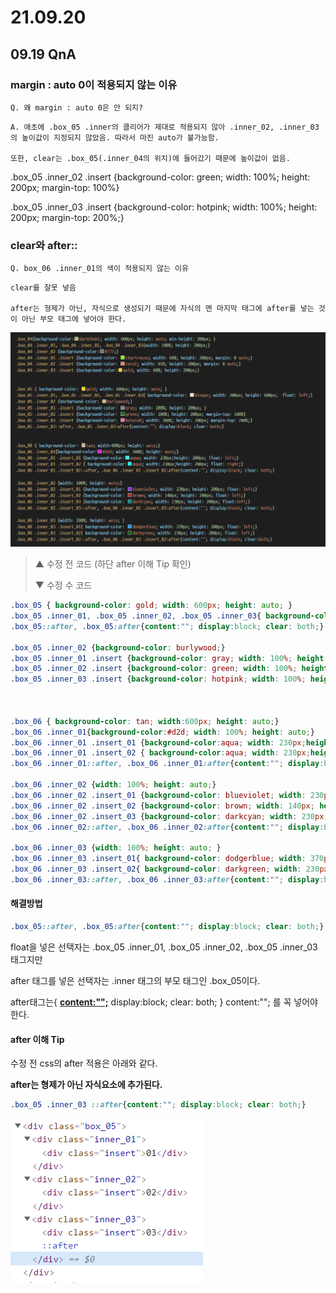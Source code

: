 # 21.09.20

## 09.19 QnA

### margin : auto 0이 적용되지 않는 이유

`Q. 왜 margin : auto 0은 안 되지?`

```
A. 애초에 .box_05 .inner의 클리어가 제대로 적용되지 않아 .inner_02, .inner_03의 높이값이 지정되지 않았음. 따라서 마진 auto가 불가능함. 

또한, clear는 .box_05(.inner_04의 위치)에 들어갔기 때문에 높이값이 없음.
```

.box_05 .inner_02 .insert {background-color: green; width: 100%; height: 200px; margin-top: 100%} 

.box_05 .inner_03 .insert {background-color: hotpink; width: 100%; height: 200px; margin-top: 200%;}





### clear와 after::

`Q. box_06 .inner_01의 색이 적용되지 않는 이유`

```
clear를 잘못 넣음

after는 형제가 아닌, 자식으로 생성되기 때문에 자식의 맨 마지막 태그에 after를 넣는 것이 아닌 부모 태그에 넣어야 한다.

```

![](img/memo/task_01.png)

> ▲ 수정 전 코드 (하단 after 이해 Tip 확인)
>
> ▼ 수정 수 코드

```css
.box_05 { background-color: gold; width: 600px; height: auto; }
.box_05 .inner_01, .box_05 .inner_02, .box_05 .inner_03{ background-color: bisque; width: 200px; height: 600px;  float: left;} 
.box_05::after, .box_05:after{content:""; display:block; clear: both;}

.box_05 .inner_02 {background-color: burlywood;}
.box_05 .inner_01 .insert {background-color: gray; width: 100%; height: 200px; }
.box_05 .inner_02 .insert {background-color: green; width: 100%; height: 200px; margin-top: 100%;} 
.box_05 .inner_03 .insert {background-color: hotpink; width: 100%; height: 200px; margin-top: 200%;}



.box_06 { background-color: tan; width:600px; height: auto;}
.box_06 .inner_01{background-color:#d2d; width: 100%; height: auto;}
.box_06 .inner_01 .insert_01 {background-color:aqua; width: 230px;height: 200px; float: left;}
.box_06 .inner_01 .insert_02 { background-color:aqua; width: 230px;height: 200px; float: right;}
.box_06 .inner_01::after, .box_06 .inner_01:after{content:""; display:block; clear: both;}

.box_06 .inner_02 {width: 100%; height: auto;}
.box_06 .inner_02 .insert_01 {background-color: blueviolet; width: 230px; height: 200px; float: left;}
.box_06 .inner_02 .insert_02 {background-color: brown; width: 140px; height: 200px; float: left;}
.box_06 .inner_02 .insert_03 {background-color: darkcyan; width: 230px; height: 200px; float:left;}
.box_06 .inner_02::after, .box_06 .inner_02:after{content:""; display:block; clear: both;}

.box_06 .inner_03 {width: 100%; height: auto; }
.box_06 .inner_03 .insert_01{ background-color: dodgerblue; width: 370px; height: 200px; float: left;}
.box_06 .inner_03 .insert_02{ background-color: darkgreen; width: 230px; height: 200px; float: left;}
.box_06 .inner_03::after, .box_06 .inner_03:after{content:""; display:block; clear:both;}
```

#### 해결방법

```css
.box_05::after, .box_05:after{content:""; display:block; clear: both;}
```

float을 넣은 선택자는 .box_05 .inner_01, .box_05 .inner_02, .box_05 .inner_03 태그지만

after 태그를 넣은 선택자는  .inner 태그의 부모 태그인 .box_05이다.



after태그는{ **<u>content:"";</u>** display:block; clear: both; } content:""; 를 꼭 넣어야 한다.







#### after 이해 Tip

수정 전 css의 after 적용은 아래와 같다. 

**after는 형제가 아닌 자식요소에 추가된다.**

```css
.box_05 .inner_03 ::after{content:""; display:block; clear: both;}
```

![](img/memo/task_02.png)